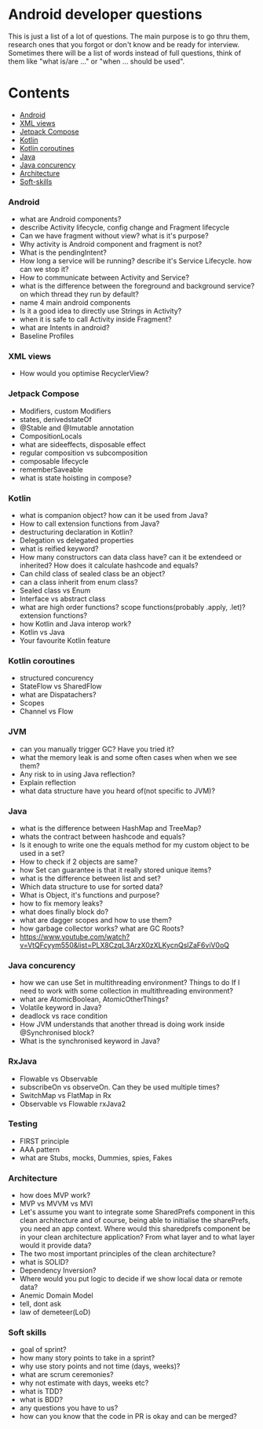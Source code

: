# Android developer questions
This is just a list of a lot of questions. The main purpose is to go thru them, research ones that you forgot or don't know and be ready for interview. Sometimes there will be a list of words instead of full questions, think of them like "what is/are ..." or "when ... should be used". 

# Contents
- [Android](#Android)
- [XML views](#XML-views)
- [Jetpack Compose](#Jetpack-Compose)
- [Kotlin](#Kotlin)
- [Kotlin coroutines](#Kotlin-coroutines)
- [Java](#Java)
- [Java concurency](#Java-concurency)
- [Architecture](#Architecture)
- [Soft-skills](#Soft-skills)
### Android
- what are Android components?
- describe Activity lifecycle, config change and Fragment lifecycle
- Can we have fragment without view? what is it's purpose?
- Why activity is Android component and fragment is not?
- What is the pendingIntent?
- How long a service will be running? describe it's Service Lifecycle. how can we stop it?
- How to communicate between Activity and Service?
- what is the difference between the foreground and background service? on which thread they run by default?
- name 4 main android components
- Is it a good idea to directly use Strings in Activity?
- when it is safe to call Activity inside Fragment?
- what are Intents in android?
- Baseline Profiles
### XML views
- How would you optimise RecyclerView?
### Jetpack Compose
- Modifiers, custom Modifiers
- states, derivedstateOf
- @Stable and @Imutable annotation
- CompositionLocals
- what are sideeffects, disposable effect
- regular composition vs subcomposition
- composable lifecycle
- rememberSaveable
- what is state hoisting in compose?

### Kotlin
- what is companion object? how can it be used from Java?
- How to call extension functions from Java?
- destructuring declaration in Kotlin?
- Delegation vs delegated properties
- what is reified keyword?
- How many constructors can data class have? can it be extendeed or inherited? How does it calculate hashcode and equals?
- Can child class of sealed class be an object?
- can a class inherit from enum class?
- Sealed class vs Enum
- Interface vs abstract class
- what are high order functions? scope functions(probably .apply, .let)? extension functions?
- how Kotlin and Java interop work?
- Kotlin vs Java
- Your favourite Kotlin feature
### Kotlin coroutines
- structured concurency
- StateFlow vs SharedFlow
- what are Dispatachers?
- Scopes
- Channel vs Flow

### JVM
- can you manually trigger GC? Have you tried it?
- what the memory leak is and some often cases when when we see them?
- Any risk to in using Java reflection?
- Explain reflection
- what data structure have you heard of(not specific to JVM)?
### Java
- what is the difference between HashMap and TreeMap?
- whats the contract between hashcode and equals?
- Is it enough to write one the equals method for my custom object to be used in a set?
- How to check if 2 objects are same?
- how Set can guarantee is that it really stored unique items?
- what is the difference between list and set?
- Which data structure to use for sorted data?
- What is Object, it's functions and purpose?
- how to fix memory leaks?
- what does finally block do?
- what are dagger scopes and how to use them?
- how garbage collector works? what are GC Roots?
- https://www.youtube.com/watch?v=VtQFcyym550&list=PLX8CzqL3ArzX0zXLKycnQslZaF6viV0oQ
### Java concurency
- how we can use Set in multithreading environment? Things to do If I need to work with some collection in multithreading environment?
- what are AtomicBoolean, AtomicOtherThings?
- Volatile keyword in Java?
- deadlock vs race condition
- How JVM understands that another thread is doing work inside @Synchronised block?
- What is the synchronised keyword in Java?
### RxJava
- Flowable vs Observable
- subscribeOn vs observeOn. Can they be used multiple times?
- SwitchMap vs FlatMap in Rx
- Observable vs Flowable rxJava2
### Testing
- FIRST principle
- AAA pattern
- what are Stubs, mocks, Dummies, spies, Fakes
### Architecture
- how does MVP work?
- MVP vs MVVM vs MVI
- Let's assume you want to integrate some SharedPrefs component in this clean architecture and of course, being able to initialise the sharePrefs, you need an app context. Where would this sharedprefs component be in your clean architecture application? From what layer and to what layer would it provide data?
- The two most important principles of the clean architecture?
- what is SOLID?
- Dependency Inversion?
- Where would you put logic to decide if we show local data or remote data?
- Anemic Domain Model
- tell, dont ask
- law of demeteer(LoD)
### Soft skills
- goal of sprint?
- how many story points to take in a sprint?
- why use story points and not time (days, weeks)?
- what are scrum ceremonies?
- why not estimate with days, weeks etc?
- what is TDD?
- what is BDD?
- any questions you have to us?
- how can you know that the code in PR is okay and can be merged?
